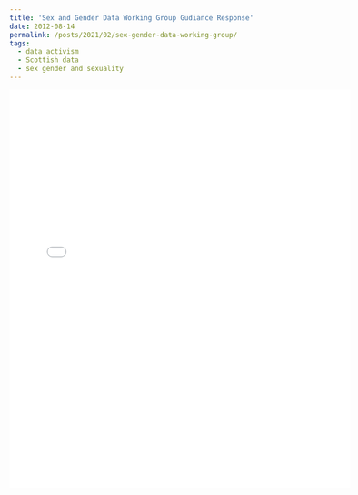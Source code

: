 ```yaml
---
title: 'Sex and Gender Data Working Group Gudiance Response'
date: 2012-08-14
permalink: /posts/2021/02/sex-gender-data-working-group/
tags:
  - data activism 
  - Scottish data 
  - sex gender and sexuality 
---
```


<embed src="{{ kenglish95.github.io }}/files/Test.pdf" width="600" height="700" type='application/pdf'>